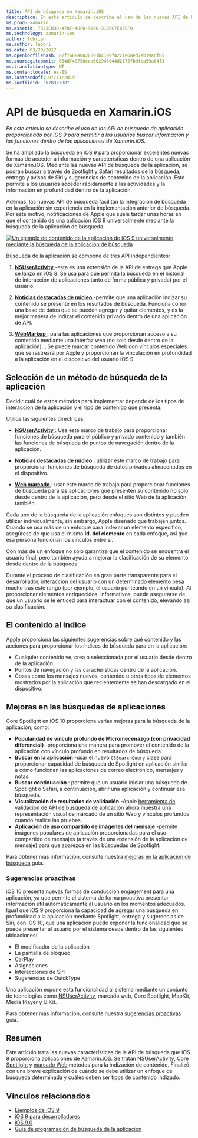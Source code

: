 ```yaml
---
title: API de búsqueda en Xamarin.iOS
description: En este artículo se describe el uso de las nuevas API de búsqueda de aplicación proporcionado por iOS 9 para permitir a los usuarios buscar información y las funciones dentro de las aplicaciones de Xamarin.iOS.
ms.prod: xamarin
ms.assetid: 7323EB3D-A78F-4BF0-9990-3160C7E83CF0
ms.technology: xamarin-ios
author: lobrien
ms.author: laobri
ms.date: 03/20/2017
ms.openlocfilehash: 87f7689a082c891bc199f4221e68ed7ab19adf85
ms.sourcegitcommit: 654df48758cea602946644d2175fbdfba59a64f3
ms.translationtype: MT
ms.contentlocale: es-ES
ms.lasthandoff: 07/11/2019
ms.locfileid: "67832708"
---
```

# <a name="search-apis-in-xamarinios"></a>API de búsqueda en Xamarin.iOS

_En este artículo se describe el uso de las API de búsqueda de aplicación proporcionado por iOS 9 para permitir a los usuarios buscar información y las funciones dentro de las aplicaciones de Xamarin.iOS._

Se ha ampliado la búsqueda en iOS 9 para proporcionar excelentes nuevas formas de acceder a información y características dentro de una aplicación de Xamarin.iOS. Mediante las nuevas API de búsqueda de la aplicación, se podrán buscar a través de Spotlight y Safari resultados de la búsqueda, entrega y avisos de Siri y sugerencias de contenido de la aplicación. Esto permite a los usuarios acceder rápidamente a las actividades y la información en profundidad dentro de la aplicación.

Además, las nuevas API de búsqueda facilitan la integración de búsqueda en la aplicación sin experiencia en la implementación anterior de búsqueda. Por este motivo, notificaciones de Apple que suele tardar unas horas en que el contenido de una aplicación iOS 9 universalmente mediante la búsqueda de la aplicación de búsqueda.

[![](images/intro01.png "Un ejemplo de contenido de la aplicación de iOS 9 universalmente mediante la búsqueda de la aplicación de búsqueda")](images/intro01.png#lightbox)

Búsqueda de la aplicación se compone de tres API independientes:

1. [**NSUserActivity** ](nsuseractivity.md) -esta es una extensión de la API de entrega que Apple se lanzó en iOS 8. Se usa para que permita la búsqueda en el historial de interacción de aplicaciones tanto de forma pública y privada) por el usuario.

2. [**Noticias destacadas de núcleo** ](corespotlight.md) -permite que una aplicación indizar su contenido se presente en los resultados de búsqueda. Funciona como una base de datos que se pueden agregar y quitar elementos, y es la mejor manera de indizar el contenido privado dentro de una aplicación de API.

3. [**WebMarkup** ](web-markup.md) : para las aplicaciones que proporcionan acceso a su contenido mediante una interfaz web (no solo desde dentro de la aplicación). , Se puede marcar contenido Web con vínculos especiales que se rastreará por Apple y proporcionan la vinculación en profundidad a la aplicación en el dispositivo del usuario iOS 9.

## <a name="selecting-an-app-search-approach"></a>Selección de un método de búsqueda de la aplicación

Decidir cuál de estos métodos para implementar depende de los tipos de interacción de la aplicación y el tipo de contenido que presenta.

Utilice las siguientes directrices:

- [**NSUserActivity** ](nsuseractivity.md) : Use este marco de trabajo para proporcionar funciones de búsqueda para el público y privado contenido y también las funciones de búsqueda de puntos de navegación dentro de la aplicación.

- [**Noticias destacadas de núcleo** ](corespotlight.md) : utilizar este marco de trabajo para proporcionar funciones de búsqueda de datos privados almacenados en el dispositivo.

- [**Web marcado** ](web-markup.md) : usar este marco de trabajo para proporcionar funciones de búsqueda para las aplicaciones que presenten su contenido no solo desde dentro de la aplicación, pero desde el sitio Web de la aplicación también.

Cada uno de la búsqueda de la aplicación enfoques son distintos y pueden utilizar individualmente, sin embargo, Apple diseñado que trabajen juntos. Cuando se usa más de un enfoque para indexar un elemento específico, asegúrese de que usa el mismo **Id. del elemento** en cada enfoque, así que esa persona funcionan los vínculos entre sí.

Con más de un enfoque no solo garantiza que el contenido se encuentra el usuario final, pero también ayuda a mejorar la clasificación de su elemento desde dentro de la búsqueda.

Durante el proceso de clasificación en gran parte transparente para el desarrollador, interacción del usuario con un determinado elemento pesa mucho tras este rango (por ejemplo, el usuario punteando en un vínculo).
Al proporcionar elementos enriquecidos, informativos, puede asegurarse de que un usuario se le enticed para interactuar con el contenido, elevando así su clasificación.

## <a name="what-content-to-index"></a>El contenido al índice

Apple proporciona las siguientes sugerencias sobre qué contenido y las acciones para proporcionar los índices de búsqueda para en la aplicación:

- Cualquier contenido ve, crea o seleccionada por el usuario desde dentro de la aplicación.
- Puntos de navegación y las características dentro de la aplicación.
- Cosas como los mensajes nuevos, contenido u otros tipos de elementos mostrados por la aplicación que recientemente se han descargado en el dispositivo.

## <a name="app-search-enhancements"></a>Mejoras en las búsquedas de aplicaciones

Core Spotlight en iOS 10 proporciona varias mejoras para la búsqueda de la aplicación, como:

- **Popularidad de vínculo profundo de Micromecenazgo (con privacidad diferencial)** -proporciona una manera para promover el contenido de la aplicación con vínculo profundo en resultados de búsqueda.
- **Buscar en la aplicación** -usar el nuevo `CSSearchQuery` clase para proporcionar capacidad de búsqueda de Spotlight en aplicación similar a cómo funcionan las aplicaciones de correo electrónico, mensajes y notas.
- **Buscar continuación** : permite que un usuario iniciar una búsqueda de Spotlight o Safari, a continuación, abrir una aplicación y continuar esa búsqueda.
- **Visualización de resultados de validación** -Apple [herramienta de validación de API de búsqueda de aplicación](https://search.developer.apple.com/appsearch-validation-tool) ahora muestra una representación visual de marcado de un sitio Web y vínculos profundos cuando realice las pruebas.
- **Aplicación de uso compartido de imágenes del mensaje** -permite imágenes populares de aplicación proporcionadas para el uso compartido de mensajes (a través de una extensión de la aplicación de mensaje) para que aparezca en las búsquedas de Spotlight.

Para obtener más información, consulte nuestra [mejoras en la aplicación de búsqueda](~/ios/platform/search/app-search-enhancements.md) guía.

### <a name="proactive-suggestions"></a>Sugerencias proactivas

iOS 10 presenta nuevas formas de conducción engagement para una aplicación, ya que permite el sistema de forma proactiva presentar información útil automáticamente al usuario en los momentos adecuados. Igual que iOS 9 proporciona la capacidad de agregar una búsqueda en profundidad a la aplicación mediante Spotlight, entrega y sugerencias de Siri, con iOS 10, que una aplicación puede exponer la funcionalidad que se puede presentar al usuario por el sistema desde dentro de las siguientes ubicaciones:

- El modificador de la aplicación
- La pantalla de bloqueo
- CarPlay
- Asignaciones
- Interacciones de Siri
- Sugerencias de QuickType 

Una aplicación expone esta funcionalidad al sistema mediante un conjunto de tecnologías como [NSUserActivity](xref:Foundation.NSUserActivity), marcado web, Core Spotlight, MapKit, Media Player y UIKit.

Para obtener más información, consulte nuestra [sugerencias proactivas](~/ios/platform/search/proactive-suggestions.md) guía.

## <a name="summary"></a>Resumen

Este artículo trata las nuevas características de la API de búsqueda que iOS 9 proporciona aplicaciones de Xamarin.iOS. Se tratan [NSUserActivity](nsuseractivity.md), [Core Spotlight](corespotlight.md) y [marcado Web](web-markup.md) métodos para la indización de contenido. Finalizó con una breve explicación de cuándo se debe utilizar un enfoque de búsqueda determinada y cuáles deben ser tipos de contenido indizado.



## <a name="related-links"></a>Vínculos relacionados

- [Ejemplos de iOS 9](https://developer.xamarin.com/samples/ios/iOS9/)
- [iOS 9 para desarrolladores](https://developer.apple.com/ios/pre-release/)
- [iOS 9.0](https://developer.apple.com/library/prerelease/ios/releasenotes/General/WhatsNewIniOS/Articles/iOS9.html)
- [Guía de programación de búsqueda de la aplicación](https://developer.apple.com/library/prerelease/ios/documentation/General/Conceptual/AppSearch/index.html#//apple_ref/doc/uid/TP40016308)

